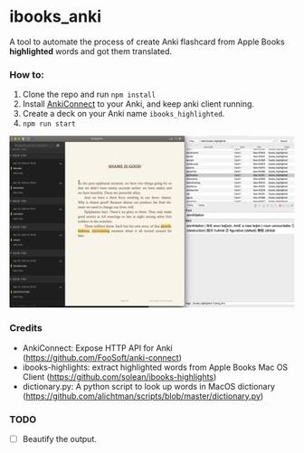# ibooks_anki


A tool to automate the process of create Anki flashcard from Apple Books __highlighted__ words and got them translated.


### How to:

1. Clone the repo and run `npm install`
2. Install [AnkiConnect](https://github.com/FooSoft/anki-connect) to your Anki, and keep anki client running.
3. Create a deck on your Anki name `ibooks_highlighted`.
3. `npm run start`

![screenshot](./screenshot/screenshot.jpg)


### Credits

* AnkiConnect: Expose HTTP API for Anki (https://github.com/FooSoft/anki-connect)
* ibooks-highlights: extract highlighted words from Apple Books Mac OS Client  (https://github.com/solean/ibooks-highlights)
* dictionary.py: A python script to look up words in MacOS dictionary (https://github.com/alichtman/scripts/blob/master/dictionary.py)



### TODO

- [ ] Beautify the output.